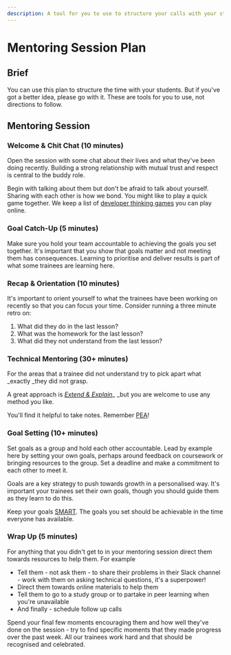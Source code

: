 ```yaml
---
description: A tool for you to use to structure your calls with your students
---
```


# Mentoring Session Plan

## Brief

You can use this plan to structure the time with your students. But if you've got a better idea, please go with it. These are tools for you to use, not directions to follow.

## Mentoring Session

### Welcome & Chit Chat (10 minutes)

Open the session with some chat about their lives and what they've been doing recently. Building a strong relationship with mutual trust and respect is central to the buddy role.

Begin with talking about them but don't be afraid to talk about yourself. Sharing with each other is how we bond. You might like to play a quick game together. We keep a list of [developer thinking games](https://fundamentals.codeyourfuture.io/other-resources/brain-games) you can play online. 

### Goal Catch-Up (5 minutes)

Make sure you hold your team accountable to achieving the goals you set together. It's important that you show that goals matter and not meeting them has consequences. Learning to prioritise and deliver results is part of what some trainees are learning here.

### Recap & Orientation (10 minutes)

It's important to orient yourself to what the trainees have been working on recently so that you can focus your time. Consider running a three minute retro on:

1. What did they do in the last lesson?
2. What was the homework for the last lesson?
3. What did they not understand from the last lesson?

### Technical Mentoring (30+ minutes)

For the areas that a trainee did not understand try to pick apart what _exactly _they did not grasp. 

A great approach is [_Extend & Explain_](https://docs.google.com/presentation/d/1b23cdD2u2difmxSpEulD_KdBUfOiqCNB8TwAs23bHgM/edit#slide=id.g981ead9fdd\_1\_17)_ _but you are welcome to use any method you like. 

You'll find it helpful to take notes. Remember [PEA](education-buddy-training.md#feeding-back-to-the-team)!

### Goal Setting (10+ minutes)

Set goals as a group and hold each other accountable. Lead by example here by setting your own goals, perhaps around feedback on coursework or bringing resources to the group.  Set a deadline and make a commitment to each other to meet it. 

Goals are a key strategy to push towards growth in a personalised way. It's important your trainees set their own goals, though you should guide them as they learn to do this.

Keep your goals [SMART](https://www.mindtools.com/pages/article/smart-goals.htm). The goals you set should be achievable in the time everyone has available.

### Wrap Up (5 minutes)

For anything that you didn't get to in your mentoring session direct them towards resources to help them. For example

* Tell them - not ask them - to share their problems in their Slack channel - work with them on asking technical questions, it's a superpower!
* Direct them towards online materials to help them
* Tell them to go to a study group or to partake in peer learning when you're unavailable
* And finally - schedule follow up calls 

Spend your final few moments encouraging them and how well they've done on the session - try to find specific moments that they made progress over the past week. All our trainees work hard and that should be recognised and celebrated.







###
